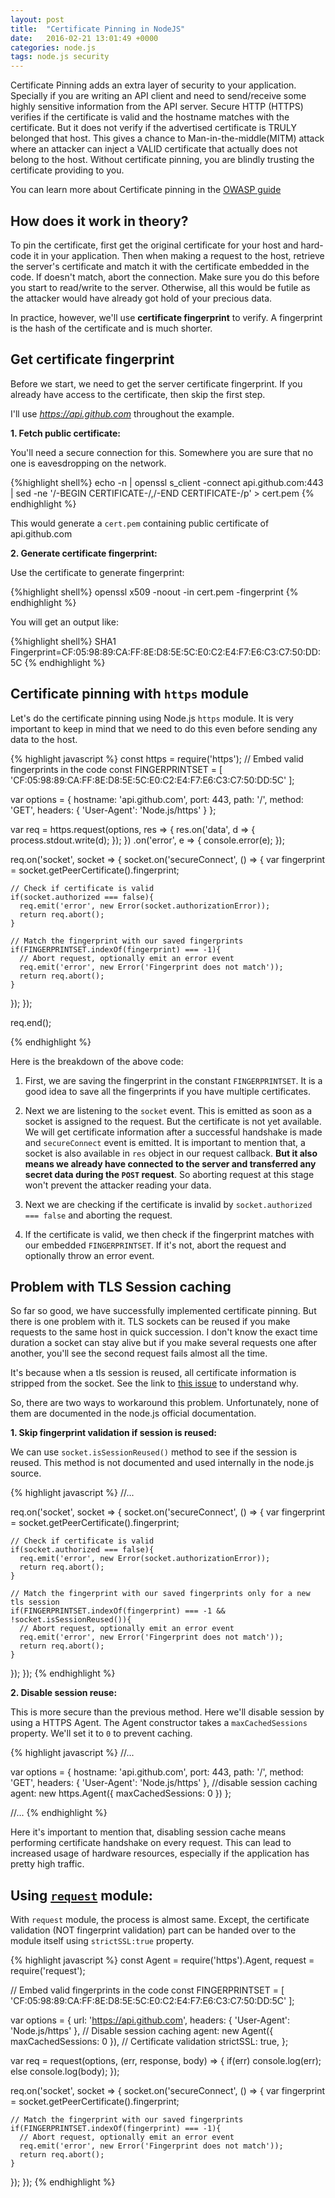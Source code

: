 ```yaml
---
layout: post
title:  "Certificate Pinning in NodeJS"
date:   2016-02-21 13:01:49 +0000
categories: node.js
tags: node.js security
---
```


Certificate Pinning adds an extra layer of security to your application. Specially if you are writing an API client and need to send/receive some highly sensitive information from the API server. Secure HTTP (HTTPS) verifies if the certificate is valid and the hostname matches with the certificate. But it does not verify if the advertised certificate is TRULY belonged that host. This gives a chance to Man-in-the-middle(MITM) attack where an attacker can inject a VALID certificate that actually does not belong to the host. Without certificate pinning, you are blindly trusting the certificate providing to you.

You can learn more about Certificate pinning in the [OWASP guide](https://www.owasp.org/index.php/Certificate_and_Public_Key_Pinning)

## How does it work in theory?

To pin the certificate, first get the original certificate for your host and hard-code it in your application. Then when making a request to the host, retrieve the server's certificate and match it with the certificate embedded in the code. If doesn't match, abort the connection. Make sure you do this before you start to read/write to the server. Otherwise, all this would be futile as the attacker would have already got hold of your precious data.

In practice, however, we'll use __certificate fingerprint__ to verify. A fingerprint is the hash of the certificate and is much shorter.

## Get certificate fingerprint

Before we start, we need to get the server certificate fingerprint. If you already have access to the certificate, then skip the first step.

I'll use *https://api.github.com* throughout the example.

**1. Fetch public certificate:**

You'll need a secure connection for this. Somewhere you are sure that no one is eavesdropping on the network.

{%highlight shell%}
echo -n | openssl s_client -connect api.github.com:443 | sed -ne '/-BEGIN CERTIFICATE-/,/-END CERTIFICATE-/p' > cert.pem
{% endhighlight %}

This would generate a `cert.pem` containing public certificate of api.github.com

**2. Generate certificate fingerprint:**

Use the certificate to generate fingerprint:

{%highlight shell%}
openssl x509 -noout -in cert.pem -fingerprint
{% endhighlight %}

You will get an output like:

{%highlight shell%}
SHA1 Fingerprint=CF:05:98:89:CA:FF:8E:D8:5E:5C:E0:C2:E4:F7:E6:C3:C7:50:DD:5C
{% endhighlight %}


## Certificate pinning with `https` module

Let's do the certificate pinning using Node.js `https` module. It is very important to keep in mind that we need to do this even before sending any data to the host.

{% highlight javascript %}
const https = require('https');
// Embed valid fingerprints in the code
const FINGERPRINTSET = [
  'CF:05:98:89:CA:FF:8E:D8:5E:5C:E0:C2:E4:F7:E6:C3:C7:50:DD:5C'
];

var options = {
  hostname: 'api.github.com',
  port: 443,
  path: '/',
  method: 'GET',
  headers: {
    'User-Agent': 'Node.js/https'
  }
};

var req = https.request(options, res => {
  res.on('data', d => {
    process.stdout.write(d);
  });
})
.on('error', e => {
  console.error(e);
});

req.on('socket', socket => {
  socket.on('secureConnect', () => {
    var fingerprint = socket.getPeerCertificate().fingerprint;

    // Check if certificate is valid
    if(socket.authorized === false){
      req.emit('error', new Error(socket.authorizationError));
      return req.abort();
    }

    // Match the fingerprint with our saved fingerprints
    if(FINGERPRINTSET.indexOf(fingerprint) === -1){
      // Abort request, optionally emit an error event
      req.emit('error', new Error('Fingerprint does not match'));
      return req.abort();
    }
  });
});

req.end();

{% endhighlight %}

Here is the breakdown of the above code:

1. First, we are saving the fingerprint in the constant `FINGERPRINTSET`. It is a good idea to save all the fingerprints if you have multiple certificates.

2. Next we are listening to the `socket` event. This is emitted as soon as a socket is assigned to the request. But the certificate is not yet available. We will get certificate information after a successful handshake is made and `secureConnect` event is emitted. It is important to mention that, a socket is also available in `res` object in our request callback. **But it also means we already have connected to the server and transferred any secret data during the `POST` request**. So aborting request at this stage won't prevent the attacker reading your data.

3. Next we are checking if the certificate is invalid by `socket.authorized === false` and aborting the request.

4. If the certificate is valid, we then check if the fingerprint matches with our embedded `FINGERPRINTSET`. If it's not, abort the request and optionally throw an error event.



## Problem with TLS Session caching

So far so good, we have successfully implemented certificate pinning. But there is one problem with it. TLS sockets can be reused if you make requests to the same host in quick succession. I don't know the exact time duration a socket can stay alive but if you make several requests one after another, you'll see the second request fails almost all the time.

It's because when a tls session is reused, all certificate information is stripped from the socket. See the link to [this issue](https://github.com/nodejs/node/issues/3940) to understand why.

So, there are two ways to workaround this problem. Unfortunately, none of them are documented in the node.js official documentation.

**1. Skip fingerprint validation if session is reused:**

We can use `socket.isSessionReused()` method to see if the session is reused. This method is not documented and used internally in the node.js source.

{% highlight javascript %}
//...

req.on('socket', socket => {
  socket.on('secureConnect', () => {
    var fingerprint = socket.getPeerCertificate().fingerprint;

    // Check if certificate is valid
    if(socket.authorized === false){
      req.emit('error', new Error(socket.authorizationError));
      return req.abort();
    }

    // Match the fingerprint with our saved fingerprints only for a new tls session
    if(FINGERPRINTSET.indexOf(fingerprint) === -1 && !socket.isSessionReused()){
      // Abort request, optionally emit an error event
      req.emit('error', new Error('Fingerprint does not match'));
      return req.abort();
    }
  });
});
{% endhighlight %}

**2. Disable session reuse:**

This is more secure than the previous method. Here we'll disable session by using a HTTPS Agent. The Agent constructor takes a `maxCachedSessions` property. We'll set it to `0` to prevent caching.

{% highlight javascript %}
//...

  var options = {
    hostname: 'api.github.com',
    port: 443,
    path: '/',
    method: 'GET',
    headers: {
      'User-Agent': 'Node.js/https'
    },
    //disable session caching
    agent: new https.Agent({
      maxCachedSessions: 0
    })
  };

//...
{% endhighlight %}

Here it's important to mention that, disabling session cache means performing certificate handshake on every request. This can lead to increased usage of hardware resources, especially if the application has pretty high traffic.


## Using [`request`](https://github.com/request/request) module:

With `request` module, the process is almost same. Except, the certificate validation (NOT fingerprint validation) part can be handed over to the module itself using `strictSSL:true` property.

{% highlight javascript  %}
const Agent = require('https').Agent,
  request = require('request');

// Embed valid fingerprints in the code
const FINGERPRINTSET = [
  'CF:05:98:89:CA:FF:8E:D8:5E:5C:E0:C2:E4:F7:E6:C3:C7:50:DD:5C'
];

var options = {
  url: 'https://api.github.com',
  headers: {
    'User-Agent': 'Node.js/https'
  },
  // Disable session caching
  agent: new Agent({
    maxCachedSessions: 0
  }),
  // Certificate validation
  strictSSL: true,
};

var req = request(options, (err, response, body) => {
  if(err)
    console.log(err);
  else
    console.log(body);
});

req.on('socket', socket => {
  socket.on('secureConnect', () => {
    var fingerprint = socket.getPeerCertificate().fingerprint;

    // Match the fingerprint with our saved fingerprints
    if(FINGERPRINTSET.indexOf(fingerprint) === -1){
      // Abort request, optionally emit an error event
      req.emit('error', new Error('Fingerprint does not match'));
      return req.abort();
    }
  });
});
{% endhighlight %}